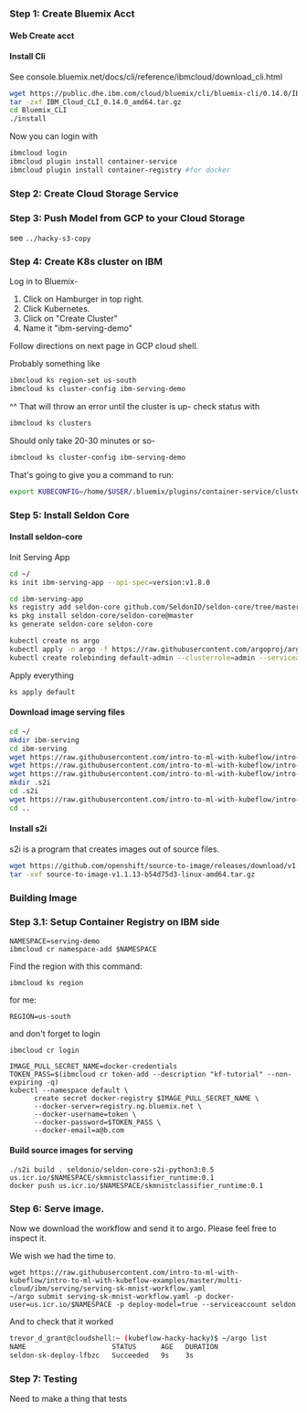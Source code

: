 

### Step 1: Create Bluemix Acct

#### Web Create acct

#### Install Cli

See console.bluemix.net/docs/cli/reference/ibmcloud/download_cli.html

```bash
wget https://public.dhe.ibm.com/cloud/bluemix/cli/bluemix-cli/0.14.0/IBM_Cloud_CLI_0.14.0_amd64.tar.gz
tar -zxf IBM_Cloud_CLI_0.14.0_amd64.tar.gz
cd Bluemix_CLI
./install
```

Now you can login with
```bash
ibmcloud login
ibmcloud plugin install container-service
ibmcloud plugin install container-registry #for docker
```


### Step 2: Create Cloud Storage Service

### Step 3: Push Model from GCP to your Cloud Storage

see `../hacky-s3-copy`


### Step 4: Create K8s cluster on IBM

Log in to Bluemix-

1. Click on Hamburger in top right.
2. Click Kubernetes.
3. Click on "Create Cluster"
4. Name it "ibm-serving-demo"

Follow directions on next page in GCP cloud shell.

Probably something like

```bash
ibmcloud ks region-set us-south
ibmcloud ks cluster-config ibm-serving-demo
```
^^ That will throw an error until the cluster is up- check status with

```bash
ibmcloud ks clusters
```

Should only take 20-30 minutes or so-


```bash
ibmcloud ks cluster-config ibm-serving-demo
```

That's going to give you a command to run:

```bash
export KUBECONFIG=/home/$USER/.bluemix/plugins/container-service/clusters/ibm-serving-demo/kube-config-hou02-ibm-serving-demo.yml
```

### Step 5: Install Seldon Core

#### Install seldon-core

Init Serving App
```bash
cd ~/
ks init ibm-serving-app --api-spec=version:v1.8.0
```

```bash
cd ibm-serving-app
ks registry add seldon-core github.com/SeldonIO/seldon-core/tree/master/seldon-core
ks pkg install seldon-core/seldon-core@master
ks generate seldon-core seldon-core

kubectl create ns argo
kubectl apply -n argo -f https://raw.githubusercontent.com/argoproj/argo/v2.2.1/manifests/install.yaml
kubectl create rolebinding default-admin --clusterrole=admin --serviceaccount=default:default

```


Apply everything

```
ks apply default
```


#### Download image serving files

```bash
cd ~/
mkdir ibm-serving
cd ibm-serving
wget https://raw.githubusercontent.com/intro-to-ml-with-kubeflow/intro-to-ml-with-kubeflow-examples/master/multi-cloud/ibm/serving/contract.json
wget https://raw.githubusercontent.com/intro-to-ml-with-kubeflow/intro-to-ml-with-kubeflow-examples/master/multi-cloud/ibm/serving/requirements.txt
wget https://raw.githubusercontent.com/intro-to-ml-with-kubeflow/intro-to-ml-with-kubeflow-examples/master/multi-cloud/ibm/serving/SkMnist.py
mkdir .s2i
cd .s2i
wget https://raw.githubusercontent.com/intro-to-ml-with-kubeflow/intro-to-ml-with-kubeflow-examples/master/multi-cloud/ibm/serving/.s2i/environment
cd ..
```

#### Install s2i

s2i is a program that creates images out of source files.

```bash
wget https://github.com/openshift/source-to-image/releases/download/v1.1.13/source-to-image-v1.1.13-b54d75d3-linux-amd64.tar.gz
tar -xvf source-to-image-v1.1.13-b54d75d3-linux-amd64.tar.gz
```


### Building Image

### Step 3.1: Setup Container Registry on IBM side

```
NAMESPACE=serving-demo
ibmcloud cr namespace-add $NAMESPACE
```

Find the region with this command:
```
ibmcloud ks region
```

for me:
```
REGION=us-south
```

and don't forget to login
```
ibmcloud cr login
```

```
IMAGE_PULL_SECRET_NAME=docker-credentials
TOKEN_PASS=$(ibmcloud cr token-add --description "kf-tutorial" --non-expiring -q)
kubectl --namespace default \
	  create secret docker-registry $IMAGE_PULL_SECRET_NAME \
	  --docker-server=registry.ng.bluemix.net \
	  --docker-username=token \
	  --docker-password=$TOKEN_PASS \
	  --docker-email=a@b.com
```
#### Build source images for serving

```
./s2i build . seldonio/seldon-core-s2i-python3:0.5 us.icr.io/$NAMESPACE/skmnistclassifier_runtime:0.1
docker push us.icr.io/$NAMESPACE/skmnistclassifier_runtime:0.1
```

### Step 6: Serve image.

Now we download the workflow and send it to argo. Please feel free to inspect it.

We wish we had the time to.

```
wget https://raw.githubusercontent.com/intro-to-ml-with-kubeflow/intro-to-ml-with-kubeflow-examples/master/multi-cloud/ibm/serving/serving-sk-mnist-workflow.yaml
~/argo submit serving-sk-mnist-workflow.yaml -p docker-user=us.icr.io/$NAMESPACE -p deploy-model=true --serviceaccount seldon
```

And to check that it worked
```bash
trevor_d_grant@cloudshell:~ (kubeflow-hacky-hacky)$ ~/argo list
NAME                     STATUS      AGE   DURATION
seldon-sk-deploy-lfbzc   Succeeded   9s    3s
```


### Step 7: Testing

Need to make a thing that tests